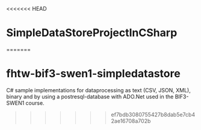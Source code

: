 <<<<<<< HEAD
# SimpleDataStoreProjectInCSharp
=======
# fhtw-bif3-swen1-simpledatastore
C# sample implementations for dataprocessing as text (CSV, JSON, XML), binary and by using a postresql-database with ADO.Net used in the BIF3-SWEN1 course. 
>>>>>>> ef7bdb3080755427b8dab5e7cb42ae16708a702b
